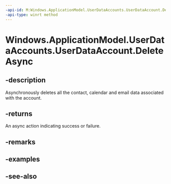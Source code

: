 ----api-id: M:Windows.ApplicationModel.UserDataAccounts.UserDataAccount.DeleteAsync
-api-type: winrt method
---<!-- Method syntaxpublic Windows.Foundation.IAsyncAction DeleteAsync()--># Windows.ApplicationModel.UserDataAccounts.UserDataAccount.DeleteAsync## -descriptionAsynchronously deletes all the contact, calendar and email data associated with the account.## -returnsAn async action indicating success or failure.## -remarks## -examples## -see-also